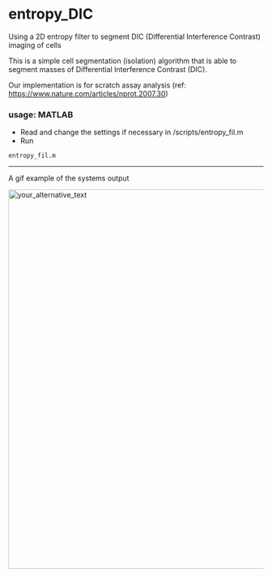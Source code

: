 # entropy_DIC
Using a 2D entropy filter to segment DIC (Differential Interference Contrast) imaging of cells

This is a simple cell segmentation (isolation) algorithm that is able to segment masses of Differential Interference Contrast (DIC).

Our implementation is for scratch assay analysis (ref: https://www.nature.com/articles/nprot.2007.30)

### usage: MATLAB

* Read and change the settings if necessary in /scripts/entropy_fil.m
* Run
```
entropy_fil.m
```

------------------------------
A gif example of the systems output

<img src="https://github.com/Sam-Freitas/entropy_DIC/blob/master/scripts/output/Example_output/RENCA_A28_10FBS_3HAA_1.gif" alt="your_alternative_text" width="750" height="750" loop=infinite>

